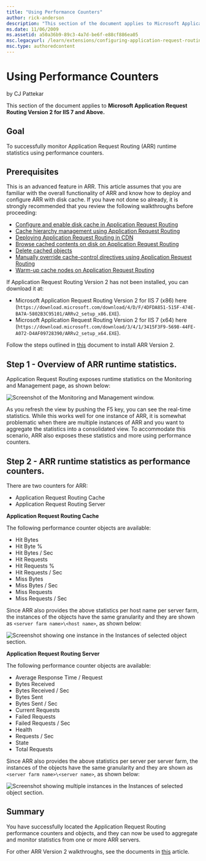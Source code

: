 ```yaml
---
title: "Using Performance Counters"
author: rick-anderson
description: "This section of the document applies to Microsoft Application Request Routing Version 2 for IIS 7 and Above. Goal To successfully monitor Application Request..."
ms.date: 11/06/2009
ms.assetid: a50a36b9-89c3-4a7d-be6f-e88cf886ea05
msc.legacyurl: /learn/extensions/configuring-application-request-routing-arr/using-performance-counters
msc.type: authoredcontent
---
```

# Using Performance Counters

by CJ Pattekar

This section of the document applies to **Microsoft Application Request Routing Version 2 for IIS 7 and Above.**

## Goal

To successfully monitor Application Request Routing (ARR) runtime statistics using performance counters.

## Prerequisites

This is an advanced feature in ARR. This article assumes that you are familiar with the overall functionality of ARR and know how to deploy and configure ARR with disk cache. If you have not done so already, it is strongly recommended that you review the following walkthroughs before proceeding:

- [Configure and enable disk cache in Application Request Routing](configure-and-enable-disk-cache-in-application-request-routing.md)
- [Cache hierarchy management using Application Request Routing](cache-hierarchy-management-using-application-request-routing.md)
- [Deploying Application Request Routing in CDN](../installing-application-request-routing-arr/deploying-application-request-routing-in-cdn.md)
- [Browse cached contents on disk on Application Request Routing](browse-cached-contents-on-disk-on-application-request-routing.md)
- [Delete cached objects](delete-cached-objects.md)
- [Manually override cache-control directives using Application Request Routing](manually-override-cache-control-directives-using-application-request-routing.md)
- [Warm-up cache nodes on Application Request Routing](warm-up-cache-nodes-on-application-request-routing.md)

If Application Request Routing Version 2 has not been installed, you can download it at:

- Microsoft Application Request Routing Version 2 for IIS 7 (x86) here (`https://download.microsoft.com/download/4/D/F/4DFDA851-515F-474E-BA7A-5802B3C95101/ARRv2_setup_x86.EXE`).
- Microsoft Application Request Routing Version 2 for IIS 7 (x64) here (`https://download.microsoft.com/download/3/4/1/3415F3F9-5698-44FE-A072-D4AF09728390/ARRv2_setup_x64.EXE`).

Follow the steps outlined in [this](../installing-application-request-routing-arr/install-application-request-routing-version-2.md) document to install ARR Version 2.

## Step 1 - Overview of ARR runtime statistics.

Application Request Routing exposes runtime statistics on the Monitoring and Management page, as shown below:

![Screenshot of the Monitoring and Management window.](using-performance-counters/_static/image1.jpg)

As you refresh the view by pushing the F5 key, you can see the real-time statistics. While this works well for one instance of ARR, it is somewhat problematic when there are multiple instances of ARR and you want to aggregate the statistics into a consolidated view. To accommodate this scenario, ARR also exposes these statistics and more using performance counters.

## Step 2 - ARR runtime statistics as performance counters.

There are two counters for ARR:

- Application Request Routing Cache
- Application Request Routing Server

**Application Request Routing Cache**

The following performance counter objects are available:

- Hit Bytes
- Hit Byte %
- Hit Bytes / Sec
- Hit Requests
- Hit Requests %
- Hit Requests / Sec
- Miss Bytes
- Miss Bytes / Sec
- Miss Requests
- Miss Requests / Sec

Since ARR also provides the above statistics per host name per server farm, the instances of the objects have the same granularity and they are shown as `<server farm name>\<host name>`, as shown below:

![Screenshot showing one instance in the Instances of selected object section.](using-performance-counters/_static/image3.jpg)

**Application Request Routing Server**

The following performance counter objects are available:

- Average Response Time / Request
- Bytes Received
- Bytes Received / Sec
- Bytes Sent
- Bytes Sent / Sec
- Current Requests
- Failed Requests
- Failed Requests / Sec
- Health
- Requests / Sec
- State
- Total Requests

Since ARR also provides the above statistics per server per server farm, the instances of the objects have the same granularity and they are shown as `<server farm name>\<server name>`, as shown below:

![Screenshot showing multiple instances in the Instances of selected object section.](using-performance-counters/_static/image5.jpg)

## Summary

You have successfully located the Application Request Routing performance counters and objects, and they can now be used to aggregate and monitor statistics from one or more ARR servers.

For other ARR Version 2 walkthroughs, see the documents in [this](../planning-for-arr/application-request-routing-version-2-overview.md) article.

